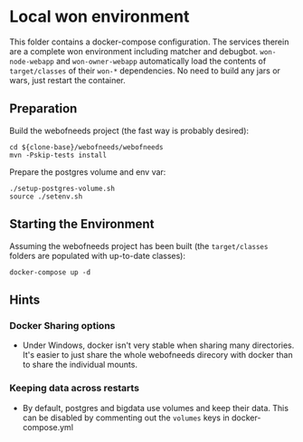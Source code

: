 # Local won environment

This folder contains a docker-compose configuration. The services therein are 
a complete won environment including matcher and debugbot. `won-node-webapp` and `won-owner-webapp` automatically load the contents of `target/classes` of their `won-*` dependencies. No need to build any jars or wars, just restart the container. 

## Preparation

 
Build the webofneeds project (the fast way is probably desired):
```
cd ${clone-base}/webofneeds/webofneeds
mvn -Pskip-tests install
```

Prepare the postgres volume and env var:
```
./setup-postgres-volume.sh
source ./setenv.sh
```


## Starting the Environment
Assuming the webofneeds project has been built (the `target/classes` folders are populated with up-to-date classes):
```
docker-compose up -d
```

## Hints
### Docker Sharing options 
* Under Windows, docker isn't very stable when sharing many directories. It's easier to just share the whole webofneeds direcory with docker than to share the individual mounts.
### Keeping data across restarts
* By default, postgres and bigdata use volumes and keep their data. This can be disabled by commenting out the `volumes` keys in docker-compose.yml